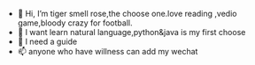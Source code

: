 - 👋 Hi, I’m tiger smell rose,the choose one.love reading ,vedio game,bloody crazy for football.
- 🌱 I want learn natural language,python&java is my first choose
- 💞️ I need a guide
- 📫 anyone who have willness can add my wechat 

<!---
sworyang/sworyang is a ✨ special ✨ repository because its `README.md` (this file) appears on your GitHub profile.
You can click the Preview link to take a look at your changes.
--->
